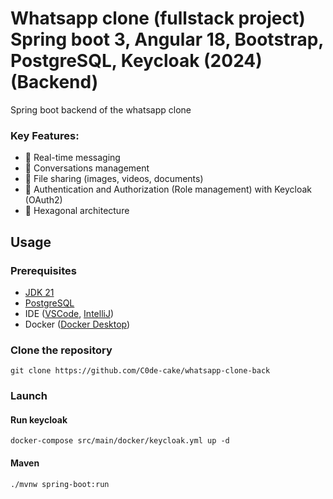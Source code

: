# Whatsapp clone (fullstack project) Spring boot 3, Angular 18, Bootstrap, PostgreSQL, Keycloak (2024) (Backend)

Spring boot backend of the whatsapp clone





### Key Features:
- 💬 Real-time messaging
- 👥 Conversations management
- 📁 File sharing (images, videos, documents)
- 🔐 Authentication and Authorization (Role management) with Keycloak (OAuth2)
- 🏢 Hexagonal architecture

## Usage
### Prerequisites
- [JDK 21](https://adoptium.net/temurin/releases/)
- [PostgreSQL](https://www.postgresql.org/download/)
- IDE ([VSCode](https://code.visualstudio.com/download), [IntelliJ](https://www.jetbrains.com/idea/download/))
- Docker ([Docker Desktop](https://docs.docker.com/engine/install/))

### Clone the repository
``git clone https://github.com/C0de-cake/whatsapp-clone-back``

### Launch

#### Run keycloak
``docker-compose src/main/docker/keycloak.yml up -d``

#### Maven
``./mvnw spring-boot:run``

